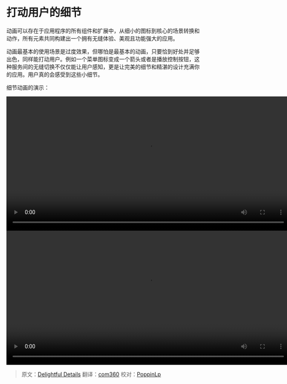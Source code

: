 
# 打动用户的细节

动画可以存在于应用程序的所有组件和扩展中，从细小的图标到核心的场景转换和动作，所有元素共同构建出一个拥有无缝体验、美观且功能强大的应用。

动画最基本的使用场景是过度效果，但哪怕是最基本的动画，只要恰到好处并足够出色，同样能打动用户。例如一个菜单图标变成一个箭头或者是播放控制按钮，这种服务间的无缝切换不仅仅能让用户感知，更是让完美的细节和精湛的设计充满你的应用。用户真的会感受到这些小细节。

细节动画的演示：

<video crossorigin="anonymous" loop controls width="740" height="350">
<source src="http://materialdesign.eoemobile.com/DelightfulDetails_WellCrafted_v01_large_xhdpi.webm" type="video/webm">
</video>

<video crossorigin="anonymous" loop controls width="740" height="350">
<source src="http://materialdesign.eoemobile.com/animation-delightfulDetails-statusChange-example_large_xhdpi.webm" type="video/webm">
</video>

> 原文：[Delightful Details](http://www.google.com/design/spec/animation/delightful-details.html)  翻译：[com360](https://github.com/com360)  校对：[PoppinLp](https://github.com/poppinlp)
